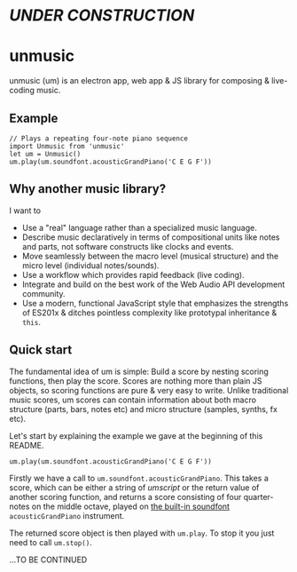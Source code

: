 # *UNDER CONSTRUCTION*

# unmusic

unmusic (um) is an electron app, web app & JS library for composing & live-coding music.

## Example

```
// Plays a repeating four-note piano sequence
import Unmusic from 'unmusic'
let um = Unmusic()
um.play(um.soundfont.acousticGrandPiano('C E G F'))
```

## Why another music library?

I want to

- Use a "real" language rather than a specialized music language.
- Describe music declaratively in terms of compositional units like notes and parts, not software constructs like clocks and events.
- Move seamlessly between the macro level (musical structure) and the micro level (individual notes/sounds).
- Use a workflow which provides rapid feedback (live coding).
- Integrate and build on the best work of the Web Audio API development community.
- Use a modern, functional JavaScript style that emphasizes the strengths of ES201x & ditches pointless complexity like prototypal inheritance & `this`.

## Quick start

The fundamental idea of um is simple: Build a score by nesting scoring functions, then play the score. Scores are nothing more than plain JS objects, so scoring functions are pure & very easy to write. Unlike traditional music scores, um scores can contain information about both macro structure (parts, bars, notes etc) and micro structure (samples, synths, fx etc).

Let's start by explaining the example we gave at the beginning of this README.

```
um.play(um.soundfont.acousticGrandPiano('C E G F'))
```

Firstly we have a call to `um.soundfont.acousticGrandPiano`. This takes a score, which can be either a string of _umscript_ or the return value of another scoring function, and returns a score consisting of four quarter-notes on the middle octave, played on [the built-in soundfont](https://github.com/danigb/soundfont-player) `acousticGrandPiano` instrument.

The returned score object is then played with `um.play`. To stop it you just need to call `um.stop()`.

...TO BE CONTINUED
